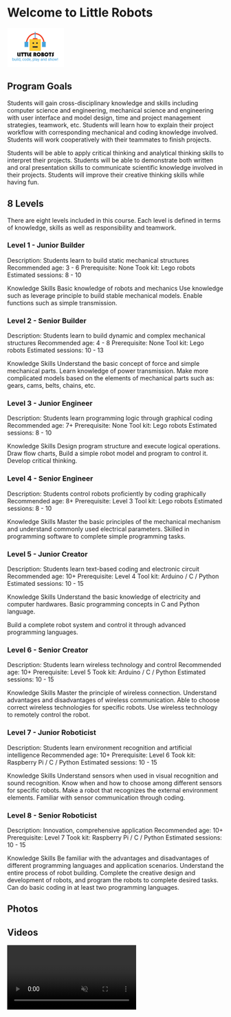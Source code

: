 # Welcome to Little Robots
![Logo](docs/assets/img/little-robots-logo.png)


## Program Goals
Students will gain cross-disciplinary knowledge and skills including computer science and engineering, mechanical science and engineering with user interface and model design, time and project management strategies, teamwork, etc. Students will learn how to explain their project workflow with corresponding mechanical and coding knowledge involved. Students will
work cooperatively with their teammates to finish projects. 

Students will be able to apply critical thinking and analytical thinking skills to interpret their projects. Students will be able to demonstrate both written and oral presentation skills to communicate scientific knowledge involved in their projects. Students will improve their creative thinking skills while having fun.

## 8 Levels

There are eight levels included in this course. Each level is defined in terms of knowledge, skills as well as  responsibility and teamwork.

### Level 1 - Junior Builder
Description: Students learn to build static mechanical structures
Recommended age: 3 - 6
Prerequisite: None
Took kit: Lego robots
Estimated sessions: 8 - 10 

Knowledge
Skills
Basic knowledge of robots and mechanics
Use knowledge such as leverage principle to build stable mechanical models. Enable functions such as simple transmission.


### Level 2 - Senior Builder
Description: Students learn to build dynamic and complex mechanical structures
Recommended age: 4 - 8
Prerequisite: None
Tool kit: Lego robots
Estimated sessions: 10 - 13 

Knowledge
Skills
Understand the basic concept of force and simple mechanical parts. 
Learn knowledge of power transmission.
Make more complicated models based on the elements of mechanical parts such as: gears, cams, belts, chains, etc.

### Level 3 - Junior Engineer
Description: Students learn programming logic through graphical coding
Recommended age: 7+ 
Prerequisite: None
Tool kit: Lego robots
Estimated sessions: 8 - 10

Knowledge
Skills
Design program structure and execute logical operations.
Draw flow charts, Build a simple robot model and program to control it. Develop critical thinking.

 
### Level 4 - Senior Engineer
Description: Students control robots proficiently by coding graphically 
Recommended age: 8+
Prerequisite: Level 3
Tool kit: Lego robots
Estimated sessions: 8 - 10

Knowledge
Skills
Master the basic principles of the mechanical mechanism and understand commonly used electrical parameters. 
Skilled in programming software to complete simple programming tasks.
 
### Level 5 - Junior Creator
Description: Students learn text-based coding and electronic circuit 
Recommended age: 10+
Prerequisite: Level 4
Tool kit: Arduino / C / Python
Estimated sessions: 10 - 15

Knowledge
Skills
Understand the basic knowledge of electricity and computer hardwares. Basic programming concepts in C and Python language. 


Build a complete robot system and control it through advanced programming languages.


### Level 6 - Senior Creator
Description: Students learn wireless technology and control
Recommended age: 10+
Prerequisite: Level 5
Took kit: Arduino / C / Python
Estimated sessions: 10 - 15

Knowledge
Skills
Master the principle of wireless connection. Understand advantages and disadvantages of wireless communication. Able to choose correct wireless technologies for specific robots.
Use wireless technology to remotely control the robot.


### Level 7 - Junior Roboticist
Description: Students learn environment recognition and artificial intelligence
Recommended age: 10+
Prerequisite: Level 6
Took kit: Raspberry Pi / C / Python
Estimated sessions: 10 - 15

Knowledge
Skills
Understand sensors when used in visual recognition and sound recognition. Know when and  how to choose among different sensors for specific robots.
Make a robot that recognizes the external environment elements. Familiar with sensor communication through coding.


### Level 8 - Senior Roboticist
Description: Innovation, comprehensive application
Recommended age: 10+
Prerequisite: Level 7
Took kit: Raspberry Pi / C / Python
Estimated sessions: 10 - 15

Knowledge
Skills
Be familiar with the advantages and disadvantages of different programming languages and application scenarios. Understand the entire process of robot building.
Complete the creative design and development of robots, and program the robots to complete desired tasks. Can do basic coding in at least two programming languages. 


## Photos

## Videos
<video src="https://youtu.be/Z5lcu4LoUVU" data-canonical-src="https://user-images.githubusercontent.com/169707/126715420-991ad821-9ac8-4b66-b79e-e0966e0f3a89.mp4" controls="controls" muted="muted" class="d-block rounded-bottom-2 width-fit" style="max-height:640px;">


### Contact
littlerobots888@gmail.com

609-216-5299

